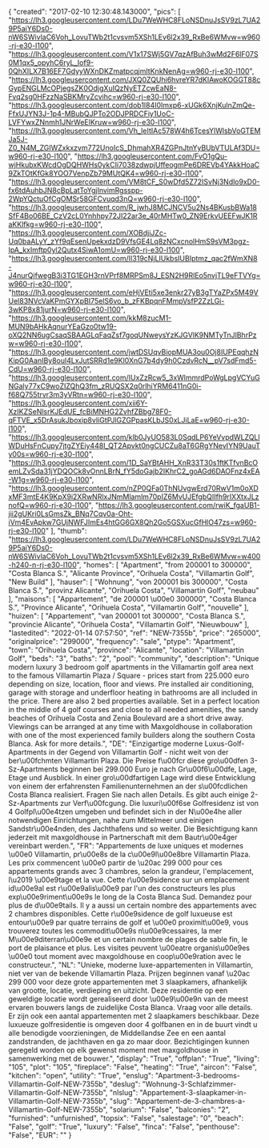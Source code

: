 {
"created": "2017-02-10 12:30:48.143000",
"pics": [
"https://lh3.googleusercontent.com/LDu7WeWHC8FLoNSDnuJsSV9zL7UA29P5aiY6Ds0-nW6SWivlaC6Voh_LovuTWb2t1cvsvm5XSh1LEv6l2x39_RxBe6WMvw=w960-rj-e30-l100",
"https://lh3.googleusercontent.com/V1x17SWj5GV7qzAfBuh3wMd2F6lF07S0M1qx5_opyhC6ryL_Iof9-0QhXILX7B16EF7GdyyWXnDKZmatpcqjmItKnkNenAg=w960-rj-e30-l100",
"https://lh3.googleusercontent.com/JXQ0ZQUhi6hvreYR7dKlAwoKOGGT88cGypENGLMcOPjegsZK0OdjgXuIQzNyETZcwEaN8-Fvq2sg0HFzzNaSBKMryZcvihc=w960-rj-e30-l100",
"https://lh3.googleusercontent.com/dob1l84I0Imxp6-xUGk6XnjKulnZmQe-FfxUJYN3J-1p4-MBubQJPTo2ODJPRDCFiy1UoC-LVFYwxZNnmh1JNrWeElKruw=w960-rj-e30-l100",
"https://lh3.googleusercontent.com/Vh_leItIAc578W4h6TcesYlWlsbVoGTEMJa5J-Z0_N4M_ZGIWZxkxzvm772UnoIcS_DhmahXR4ZGPnJtnYyBUbVTULAf3DU=w960-rj-e30-l100",
"https://lh3.googleusercontent.com/FvO1gQu-wjHkubxKWcdOgDQHWHs0ykCIi7038zdwpjUffeogmPe6DREVb4YAkkHoaC9ZkTOtKfGk8YOO7VenpZb79MUtQK4=w960-rj-e30-l100",
"https://lh3.googleusercontent.com/VM8tCF_S0wDfd5Z72ISvNj3Ndlo9xD0-fx6tdAuhbJN8cBpLatToYgjInvimRgsspp-2WpYQctuOfCgOMSr58GFCvuqd3nQ=w960-rj-e30-l100",
"https://lh3.googleusercontent.com/R_jwhJ8MCJNCV5u2Ns4BKusbBWa18SfF4Bo06BE_CzV2cL0Ynhhpy72JI22ar3e_40rMHTw0_ZN9ErkvUEEFwJK1RaKKlfkg=w960-rj-e30-l100",
"https://lh3.googleusercontent.com/XOBdjiJZc-Uq0baALyY_zYf9qEsenUpekxdzD9VfsGE4Lq8zNCxcnolHmS9sVM3pgz-IpA_kxImftp0yl2Qutx4SiwA1omU=w960-rj-e30-l100",
"https://lh3.googleusercontent.com/II319cNjLIUkbsIUBIptmz_qac2fWmXN8-J4nurQjfwegB3i3TG1EGH3rnVPrf8MRPSm8J_ESN2H9RlEo5nvjTL9eFTVYg=w960-rj-e30-l100",
"https://lh3.googleusercontent.com/eHjVEti5xe3enkr27yB3gTYaZPx5M49VUel83NVcVaKPmGYXpBI75elS6vo_b_zFKBpqnFMmpVsfP2ZzLGi-3wKP8x81jurN=w960-rj-e30-l100",
"https://lh3.googleusercontent.com/kkM8zucM1-MUN9bAHkAqnurYEaGzo0tw19-oXQ2NN6ugCsaqSBAAGLqFaqZsf7goqUNweysYzKJGVlK9NMTyTnJlBhrPzw=w960-rj-e30-l100",
"https://lh3.googleusercontent.com/jwtDSUqvBiopMUA3ou0Oj8IUPEqqhzNKipG0AanIBy8oul4LxJutSRRd1e9Kl0XnG7b4dy9h0CzdvRcN__pV7sdFmd5-CdU=w960-rj-e30-l100",
"https://lh3.googleusercontent.com/IUxZzRcw5_3xWlmmrdPoWgLpgVCYuGNGaly77xC9woZIZQhQ3fm_zRUQSX2q0rlhiYRM6411nG0i-f68Q755trvr3m3yVRtn=w960-rj-e30-l100",
"https://lh3.googleusercontent.com/xii6Y-XzIKZSeNlsrKJEdUE_fcBiMNHG2ZvhfZBbg78F0-qFTVE_x5DrAsukJboxip8vIiGtPJlGZGPpasKLbJS0xLJiLaE=w960-rj-e30-l100",
"https://lh3.googleusercontent.com/klb0JyUO583L0SqdLP6YeVvpdWLZQLlWDuHsFnCupy7jtgZYEiy448I_QT2Apvkt0ngCUCZu8aT6GRgYNevIYN9UauTy00s=w960-rj-e30-l100",
"https://lh3.googleusercontent.com/1D_SaYBtAHH_XnR33T30s1ftKTfvnBcOemLZvSda31jYDQOCk8vOnnLBrN_fY5doGajb2IKhrC2_goAGd6DAOFnz4xEA-W1g=w960-rj-e30-l100",
"https://lh3.googleusercontent.com/nZP0QFa0ThNUvgwErd70RwV1m0oXDxMF3mtE4K9KpX9i2XRwNRlxJNmMlamlm70pIZ6MvUJEfgbQIIfh9rIXXtxJLznofQ=w960-rj-e30-l100",
"https://lh3.googleusercontent.com/rwiK_fgaUB1-jii2gUKri0LsGmsZk_BNq7Cqv0a-Oht-iVm4EvApkw7GUjNWFJImEs4htGG6GX8Qh2Go5GSXucGfHlO47zs=w960-rj-e30-l100"
],
"thumb": "https://lh3.googleusercontent.com/LDu7WeWHC8FLoNSDnuJsSV9zL7UA29P5aiY6Ds0-nW6SWivlaC6Voh_LovuTWb2t1cvsvm5XSh1LEv6l2x39_RxBe6WMvw=w400-h240-n-rj-e30-l100",
"homes": [
"Apartment",
"from 200001 to 300000",
"Costa Blanca S.",
"Alicante Province",
"Orihuela Costa",
"Villamartin Golf",
"New Build"
],
"hauser": [
"Wohnung",
"von 200001 bis 300000",
"Costa Blanca S.",
"provinz Alicante",
"Orihuela Costa",
"Villamartin Golf",
"neubau"
],
"maisons": [
"Appartement",
"de 200001 \u00e0 300000",
"Costa Blanca S.",
"Province Alicante",
"Orihuela Costa",
"Villamartin Golf",
"nouvelle"
],
"huizen": [
"Appartement",
"van 200001 tot 300000",
"Costa Blanca S.",
"provincie Alicante",
"Orihuela Costa",
"Villamartin Golf",
"Nieuwbouw"
],
"lastedited": "2022-01-14 07:57:50",
"ref": "NEW-7355b",
"price": "265000",
"originalprice": "299000",
"frequency": "sale",
"ptype": "Apartment",
"town": "Orihuela Costa",
"province": "Alicante",
"location": "Villamartin Golf",
"beds": "3",
"baths": "2",
"pool": "community",
"description": "Unique modern luxury 3 bedroom golf apartments in the Villamartin golf  area next to the famous Villamartin Plaza / Square - prices start from  225.000 euro depending on size, location, floor and views. Pre installed  air conditioning, garage with storage and underfloor heating in  bathrooms are all included in the price. There are also 2 bed properties  available. Set in a perfect location in the middle of 4 golf courses and  close to all needed amenities, the sandy beaches of Orihuela Costa and  Zenia Boulevard are a short drive away. Viewings can be arranged at any  time with Maxgoldhouse in collaboration with one of the most  experienced family builders along the southern Costa Blanca. Ask for  more details.",
"DE": "Einzigartige moderne Luxus-Golf-Apartments in der Gegend von Villamartin Golf - nicht weit von der ber\u00fchmten Villamartin Plaza. Die Preise f\u00fcr diese gro\u00dfen 3-Sz-Apartments beginnen bei 299.000 Euro je nach Gr\u00f6\u00dfe, Lage, Etage und Ausblick. In einer gro\u00dfartigen Lage wird diese Entwicklung von einem der erfahrensten Familienunternehmen an der s\u00fcdlichen Costa Blanca realisiert. Fragen Sie nach allen Details. Es gibt auch einige 2-Sz-Apartments zur Verf\u00fcgung. Die luxuri\u00f6se Golfresidenz ist von 4 Golfpl\u00e4tzen umgeben und befindet sich in der N\u00e4he aller notwendigen Einrichtungen, nahe zum Mittelmeer und einigen Sandstr\u00e4nden, des Jachthafens und so weiter. Die Besichtigung kann jederzeit mit maxgoldhouse in Partnerschaft mit dem Bautr\u00e4ger vereinbart werden.",
"FR": "Appartements de luxe uniques et modernes \u00e0 Villamartin, pr\u00e8s de la c\u00e9l\u00e8bre Villamartin Plaza. Les prix commencent \u00e0 partir de \u20ac 299 000 pour ces appartements grands avec 3 chambres, selon la grandeur, l'emplacement, l\u2019 \u00e9tage et la vue. Cette r\u00e9sidence sur un emplacement id\u00e9al est r\u00e9alis\u00e9 par l'un des constructeurs les plus exp\u00e9riment\u00e9s le long de la Costa Blanca Sud. Demandez pour plus de d\u00e9tails. Il y a aussi un certain nombre des appartements avec 2 chambres disponibles. Cette r\u00e9sidence de golf luxueuse est entour\u00e9 par quatre terrains de golf et \u00e0 proximit\u00e9, vous trouverez toutes les commodit\u00e9s n\u00e9cessaires, la mer M\u00e9diterran\u00e9e et un certain nombre de plages de sable fin, le port de plaisance et plus. Les visites peuvent \u00eatre organis\u00e9es \u00e0 tout moment avec maxgoldhouse en coop\u00e9ration avec le constructeur.",
"NL": "Unieke, moderne luxe-appartementen in Villamartin, niet ver van de bekende Villamartin Plaza. Prijzen beginnen vanaf \u20ac 299 000 voor deze grote appartementen met 3 slaapkamers, afhankelijk van grootte, locatie, verdieping en uitzicht.  Deze residentie op een geweldige locatie wordt gerealiseerd door \u00e9\u00e9n van de meest ervaren bouwers langs de zuidelijke Costa Blanca. Vraag voor alle details. Er zijn ook een aantal appartementen met 2 slaapkamers beschikbaar. Deze luxueuze golfresidentie is omgeven door 4 golfbanen en in de buurt vindt u alle benodigde voorzieningen, de Middellandse Zee en een aantal zandstranden, de jachthaven en ga zo maar door. Bezichtigingen kunnen geregeld worden op elk gewenst moment met maxgoldhouse in samenwerking met de bouwer.",
"display": "True",
"offplan": "True",
"living": "105",
"plot": "105",
"fireplace": "False",
"heating": "True",
"aircon": "False",
"kitchen": "open",
"utility": "True",
"enslug": "Apartment-3-bedrooms-Villamartin-Golf-NEW-7355b",
"deslug": "Wohnung-3-Schlafzimmer-Villamartin-Golf-NEW-7355b",
"nlslug": "Appartement-3-slaapkamer-in-Villamartin-Golf-NEW-7355b",
"slug": "Appartement-de-3-chambres-a-Villamartin-Golf-NEW-7355b",
"solarium": "False",
"balconies": "2",
"furnished": "unfurnished",
"topsix": "False",
"salestage": "0",
"beach": "False",
"golf": "True",
"luxury": "False",
"finca": "False",
"penthouse": "False",
"EUR": ""
}